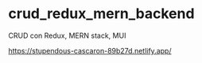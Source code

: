 # crud_redux_mern_backend
CRUD con Redux, MERN stack, MUI

https://stupendous-cascaron-89b27d.netlify.app/

